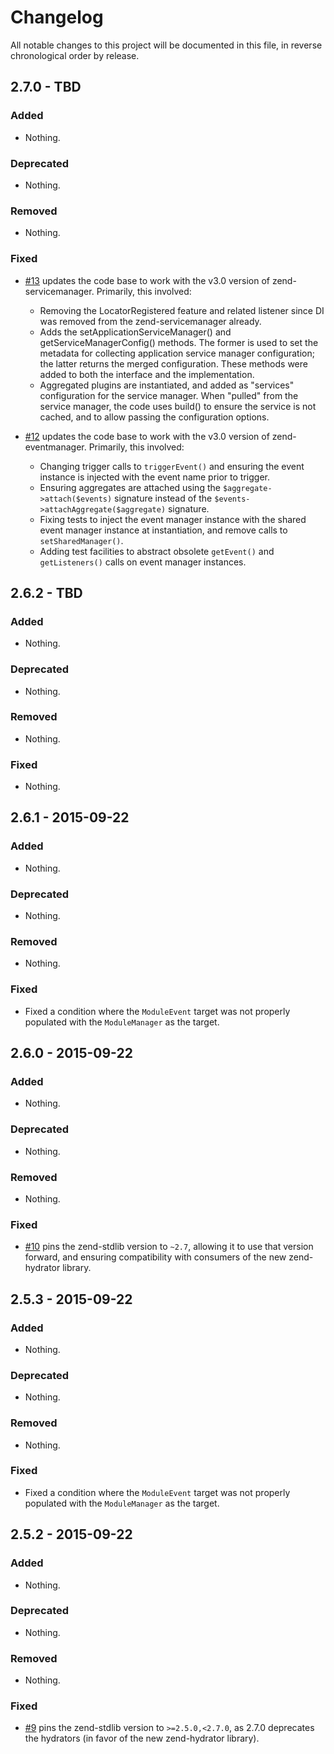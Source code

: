 # Changelog

All notable changes to this project will be documented in this file, in reverse chronological order by release.

## 2.7.0 - TBD

### Added

- Nothing.

### Deprecated

- Nothing.

### Removed

- Nothing.

### Fixed

- [#13](https://github.com/zendframework/zend-modulemanager/pull/13) updates the
  code base to work with the v3.0 version of zend-servicemanager. Primarily, this
  involved:
  - Removing the LocatorRegistered feature and related listener since DI was
    removed from the zend-servicemanager already.
  - Adds the setApplicationServiceManager() and getServiceManagerConfig()
    methods. The former is used to set the metadata for collecting application
    service manager configuration; the latter returns the merged configuration.
    These methods were added to both the interface and the implementation.
  - Aggregated plugins are instantiated, and added as "services" configuration
    for the service manager. When "pulled" from the service manager, the code
    uses build() to ensure the service is not cached, and to allow passing
    the configuration options.

- [#12](https://github.com/zendframework/zend-modulemanager/pull/12) updates the
  code base to work with the v3.0 version of zend-eventmanager. Primarily, this
  involved:
  - Changing trigger calls to `triggerEvent()` and ensuring the event instance
    is injected with the event name prior to trigger.
  - Ensuring aggregates are attached using the `$aggregate->attach($events)`
    signature instead of the `$events->attachAggregate($aggregate)` signature.
  - Fixing tests to inject the event manager instance with the shared event
    manager instance at instantiation, and remove calls to `setSharedManager()`.
  - Adding test facilities to abstract obsolete `getEvent()` and
    `getListeners()` calls on event manager instances.

## 2.6.2 - TBD

### Added

- Nothing.

### Deprecated

- Nothing.

### Removed

- Nothing.

### Fixed

- Nothing.

## 2.6.1 - 2015-09-22

### Added

- Nothing.

### Deprecated

- Nothing.

### Removed

- Nothing.

### Fixed

- Fixed a condition where the `ModuleEvent` target was not properly populated
  with the `ModuleManager` as the target.

## 2.6.0 - 2015-09-22

### Added

- Nothing.

### Deprecated

- Nothing.

### Removed

- Nothing.

### Fixed

- [#10](https://github.com/zendframework/zend-modulemanager/pull/10) pins the
  zend-stdlib version to `~2.7`, allowing it to use that version forward, and
  ensuring compatibility with consumers of the new zend-hydrator library.

## 2.5.3 - 2015-09-22

### Added

- Nothing.

### Deprecated

- Nothing.

### Removed

- Nothing.

### Fixed

- Fixed a condition where the `ModuleEvent` target was not properly populated
  with the `ModuleManager` as the target.

## 2.5.2 - 2015-09-22

### Added

- Nothing.

### Deprecated

- Nothing.

### Removed

- Nothing.

### Fixed

- [#9](https://github.com/zendframework/zend-modulemanager/pull/9) pins the
  zend-stdlib version to `>=2.5.0,<2.7.0`, as 2.7.0 deprecates the hydrators (in
  favor of the new zend-hydrator library).
